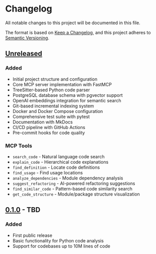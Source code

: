 # Changelog

All notable changes to this project will be documented in this file.

The format is based on [Keep a Changelog](https://keepachangelog.com/en/1.0.0/),
and this project adheres to [Semantic Versioning](https://semver.org/spec/v2.0.0.html).

## [Unreleased]

### Added
- Initial project structure and configuration
- Core MCP server implementation with FastMCP
- TreeSitter-based Python code parser
- PostgreSQL database schema with pgvector support
- OpenAI embeddings integration for semantic search
- Git-based incremental indexing system
- Docker and Docker Compose configuration
- Comprehensive test suite with pytest
- Documentation with MkDocs
- CI/CD pipeline with GitHub Actions
- Pre-commit hooks for code quality

### MCP Tools
- `search_code` - Natural language code search
- `explain_code` - Hierarchical code explanations
- `find_definition` - Locate code definitions
- `find_usage` - Find usage locations
- `analyze_dependencies` - Module dependency analysis
- `suggest_refactoring` - AI-powered refactoring suggestions
- `find_similar_code` - Pattern-based code similarity search
- `get_code_structure` - Module/package structure visualization

## [0.1.0] - TBD

### Added
- First public release
- Basic functionality for Python code analysis
- Support for codebases up to 10M lines of code

[Unreleased]: https://github.com/johannhartmann/mcp-code-analysis-server/compare/v0.1.0...HEAD
[0.1.0]: https://github.com/johannhartmann/mcp-code-analysis-server/releases/tag/v0.1.0
